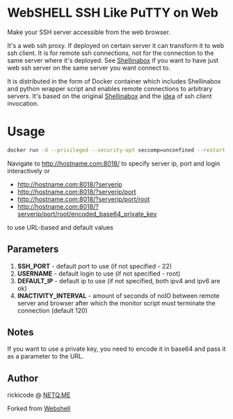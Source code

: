 # WebSHELL SSH Like PuTTY on Web
Make your SSH server accessible from the web browser.


It's a web ssh proxy. If deployed on certain server it can transform it to web ssh client. It is for remote ssh connections, not for the connection to the same server where it's deployed. See [Shellinabox](https://code.google.com/archive/p/shellinabox/) if you want to have just web ssh server on the same server you want connect to.

It is distributed in the form of Docker container which includes Shellinabox and python wrapper script and enables remote connections to arbitrary servers. It's based on the original [Shellinabox](https://code.google.com/archive/p/shellinabox/) and the [idea](https://blog.bartlweb.net/2013/10/ssh-web-gateway-mit-dem-opensource-tool-shellinabox/) of ssh client invocation.



# Usage

```bash
docker run -d --privileged --security-opt seccomp=unconfined --restart unless-stopped --name webshell -p 8018:8018 rickicode/webshell-ssh:latest
```

Navigate to http://hostname.com:8018/ to specify server ip, port and login interactively or 
- http://hostname.com:8018/?serverip
- http://hostname.com:8018/?serverip/port
- http://hostname.com:8018/?serverip/port/root
- http://hostname.com:8018/?serverip/port/root/encoded_base64_private_key

to use URL-based and default values

## Parameters

1. **SSH_PORT** - default port to use (if not specified - 22)
2. **USERNAME** - default login to use (if not specified - root)
3. **DEFAULT_IP** - default ip to use (if not specified, both ipv4 and ipv6 are ok)
5. **INACTIVITY_INTERVAL** - amount of seconds of noIO between remote server and browser after which the monitor script must terminate the connection (default 120)


## Notes

If you want to use a private key, you need to encode it in base64 and pass it as a parameter to the URL.


## Author

rickicode @ [NETQ.ME](https://netq.me/)

Forked from [Webshell](https://github.com/bwsw/webshell)
